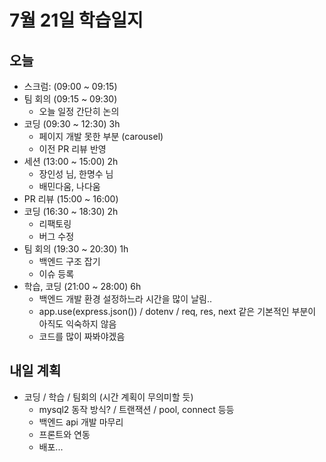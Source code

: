 # 7월 21일 학습일지

## 오늘

- 스크럼: (09:00 ~ 09:15)
- 팀 회의 (09:15 ~ 09:30)
  - 오늘 일정 간단히 논의
- 코딩 (09:30 ~ 12:30) 3h
  - 페이지 개발 못한 부분 (carousel)
  - 이전 PR 리뷰 반영
- 세션 (13:00 ~ 15:00) 2h
  - 장인성 님, 한명수 님
  - 배민다움, 나다움
- PR 리뷰 (15:00 ~ 16:00)
- 코딩 (16:30 ~ 18:30) 2h
  - 리팩토링
  - 버그 수정
- 팀 회의 (19:30 ~ 20:30) 1h
  - 백엔드 구조 잡기
  - 이슈 등록
- 학습, 코딩 (21:00 ~ 28:00) 6h
  - 백엔드 개발 환경 설정하느라 시간을 많이 날림..
  - app.use(express.json()) / dotenv / req, res, next 같은 기본적인 부분이 아직도 익숙하지 않음
  - 코드를 많이 짜봐야겠음

## 내일 계획

- 코딩 / 학습 / 팀회의 (시간 계획이 무의미할 듯)
  - mysql2 동작 방식? / 트랜잭션 / pool, connect 등등
  - 백엔드 api 개발 마무리
  - 프론트와 연동
  - 배포...

